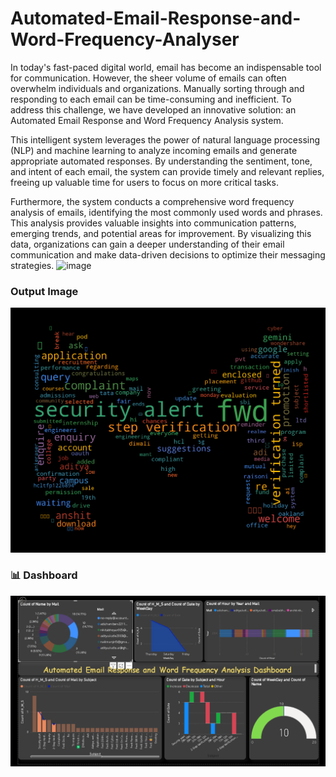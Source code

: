# Automated-Email-Response-and-Word-Frequency-Analyser

In today's fast-paced digital world, email has become an indispensable tool for communication. However, the sheer volume of emails can often overwhelm individuals and organizations. Manually sorting through and responding to each email can be time-consuming and inefficient. To address this challenge, we have developed an innovative solution: an Automated Email Response and Word Frequency Analysis system.

This intelligent system leverages the power of natural language processing (NLP) and machine learning to analyze incoming emails and generate appropriate automated responses. By understanding the sentiment, tone, and intent of each email, the system can provide timely and relevant replies, freeing up valuable time for users to focus on more critical tasks.

Furthermore, the system conducts a comprehensive word frequency analysis of emails, identifying the most commonly used words and phrases. This analysis provides valuable insights into communication patterns, emerging trends, and potential areas for improvement. By visualizing this data, organizations can gain a deeper understanding of their email communication and make data-driven decisions to optimize their messaging strategies.
![image](https://github.com/user-attachments/assets/fa0ccd98-1d2a-4308-a420-de3148347e96)

### Output Image

![image](https://github.com/anshitN/-Automated-Email-Response-and-Word-Frequency-Analyser-/blob/main/Word%20Frequency%20Image.png?raw=true)

### 📊 Dashboard

![Dashboard](https://github.com/anshitN/-Automated-Email-Response-and-Word-Frequency-Analyser-/blob/main/Dashboard.png?raw=true)

